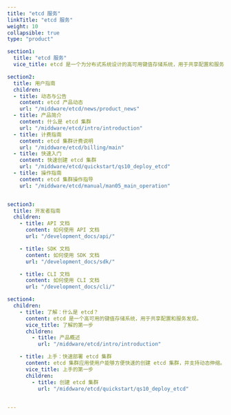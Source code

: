 ```yaml
---
title: "etcd 服务"
linkTitle: "etcd 服务"
weight: 10
collapsible: true
type: "product"

section1:
  title: "etcd 服务"
  vice_title: etcd 是一个为分布式系统设计的高可用键值存储系统，用于共享配置和服务发现。

section2:
  title: 用户指南
  children:
  - title: 动态与公告
    content: etcd 产品动态
    url: "/middware/etcd/news/product_news"
  - title: 产品简介
    content: 什么是 etcd 集群
    url: "/middware/etcd/intro/introduction"
  - title: 计费指南
    content: etcd 集群计费说明
    url: "/middware/etcd/billing/main"
  - title: 快速入门
    content: 快速创建 etcd 集群 
    url: "/middware/etcd/quickstart/qs10_deploy_etcd"
  - title: 操作指南
    content: etcd 集群操作指导
    url: "/middware/etcd/manual/man05_main_operation"


section3:
  title: 开发者指南
  children:
    - title: API 文档
      content: 如何使用 API 文档
      url: "/development_docs/api/"

    - title: SDK 文档
      content: 如何使用 SDK 文档
      url: "/development_docs/sdk/"

    - title: CLI 文档
      content: 如何使用 CLI 文档
      url: "/development_docs/cli/"

section4:
  children:
    - title: 了解：什么是 etcd？
      content: etcd 是一个高可用的键值存储系统，用于共享配置和服务发现。
      vice_title: 了解的第一步
      children:
        - title: 产品概述
          url: "/middware/etcd/intro/introduction"

    - title: 上手：快速部署 etcd 集群
      content: etcd 集群应用使用户能够方便快速的创建 etcd 集群，并支持动态伸缩。
      vice_title: 上手的第一步
      children:
        - title: 创建 etcd 集群
          url: "/middware/etcd/quickstart/qs10_deploy_etcd"  
   

---
```


